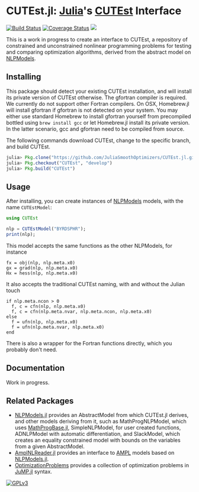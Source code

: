 # CUTEst.jl: [Julia](http://julialang.org)'s [CUTEst](http://ccpforge.cse.rl.ac.uk/gf/project/cutest/wiki) Interface

[![Build Status](https://travis-ci.org/JuliaSmoothOptimizers/CUTEst.jl.svg?branch=develop)](https://travis-ci.org/JuliaSmoothOptimizers/CUTEst.jl)
[![Coverage Status](https://coveralls.io/repos/JuliaSmoothOptimizers/CUTEst.jl/badge.svg?branch=develop)](https://coveralls.io/r/JuliaSmoothOptimizers/CUTEst.jl?branch=develop)
[![](https://img.shields.io/badge/docs-latest-blue.svg)](https://JuliaSmoothOptimizers.github.io/CUTEst.jl/latest)


This is a work in progress to create an interface to CUTEst, a repository of
constrained and unconstrained nonlinear programming problems for testing and
comparing optimization algorithms, derived from the abstract model on
[NLPModels](https://github.com/JuliaSmoothOptimizers/NLPModels.jl).

## Installing

This package should detect your existing CUTEst installation, and will install its private version of CUTEst otherwise.
The gfortran compiler is required.
We currently do not support other Fortran compilers.
On OSX, Homebrew.jl will install gfortran if gfortran is not detected on your system.
You may either use standard Homebrew to install gfortran yourself from precompiled bottled using `brew install gcc` or let Homebrew.jl install its private version.
In the latter scenario, gcc and gfortran need to be compiled from source.

The following commands download CUTEst, change to the specific
branch, and build CUTEst.
````JULIA
julia> Pkg.clone("https://github.com/JuliaSmoothOptimizers/CUTEst.jl.git")
julia> Pkg.checkout("CUTEst", "develop")
julia> Pkg.build("CUTEst")
````

## Usage

After installing, you can create instances of
[NLPModels](https://github.com/JuliaSmoothOptimizers/NLPModels.jl) models, with
the name `CUTEstModel`:

````JULIA
using CUTEst

nlp = CUTEstModel("BYRDSPHR");
print(nlp);
````

This model accepts the same functions as the other NLPModels, for instance

````
fx = obj(nlp, nlp.meta.x0)
gx = grad(nlp, nlp.meta.x0)
Hx = hess(nlp, nlp.meta.x0)
````

It also accepts the traditional CUTEst naming, with and without the Julian touch
````
if nlp.meta.ncon > 0
  f, c = cfn(nlp, nlp.meta.x0)
  f, c = cfn(nlp.meta.nvar, nlp.meta.ncon, nlp.meta.x0)
else
  f = ufn(nlp, nlp.meta.x0)
  f = ufn(nlp.meta.nvar, nlp.meta.x0)
end
````
There is also a wrapper for the Fortran functions directly, which you probably
don't need.

## Documentation

Work in progress.

## Related Packages

- [NLPModels.jl](https://github.com/JuliaSmoothOptimizers/NLPModels.jl) provides an
  AbstractModel from which CUTEst.jl derives, and other models deriving from it,
  such as MathProgNLPModel, which uses
  [MathProgBase.jl](https://github.com/JuliaOpt/MathProgBase.jl),
  SimpleNLPModel, for user created functions, ADNLPModel with automatic
  differentiation, and SlackModel, which creates an
  equality constrained model with bounds on the variables from a given
  AbstractModel.
- [AmplNLReader.jl](https://github.com/JuliaSmoothOptimizers/AmplNLReader.jl)
  provides an interface to [AMPL](http://www.ampl.com) models based on
  [NLPModels.jl](https://github.com/JuliaSmoothOptimizers/NLPModels.jl).
- [OptimizationProblems](https://github.com/JuliaSmoothOptimizers/OptimizationProblems.jl)
  provides a collection of optimization problems in
  [JuMP.jl](https://github.com/JuliaOpt/JuMP.jl) syntax.

[![GPLv3](http://www.gnu.org/graphics/lgplv3-88x31.png)](http://www.gnu.org/licenses/lgpl.html "LGPLv3")
